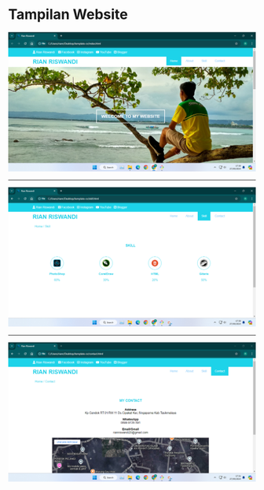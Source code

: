 <h1>Tampilan Website</h1>
<img src="img/001.png">
<hr>
<img src="img/002.png">
<hr><img src="img/003.png">
